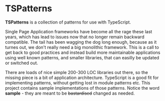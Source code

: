 TSPatterns
==========

**TSPatterns** is a collection of patterns for use with TypeScript. 

Single Page Application frameworks have become all the rage these last years, which has lead to issues now that no longer remain backward compatible. 
The tail has been wagging the dog long enough, because as it turnes out, we don't really need a big monolithic framework. 
This is a call to get back to good practices and instead build more maintainable applications using well known patterns, and smaller libraries, that can easilly be updated or switched out. 

There are loads of nice simple 200-300 LOC libraries out there, so the missing piece is a bit of application architecture. TypeScript is a good fit for implementing patterns, without getting lost in module patterns etc.
This project contains sample implementations of those patterns. Notice the word **sample** - they are meant to be ~~bastardised~~ changed as needed.


